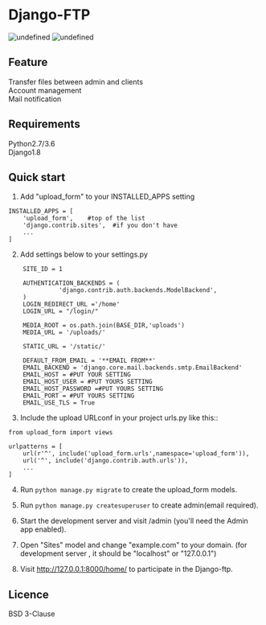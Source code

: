 # Django-FTP
<img alt="undefined" src="https://img.shields.io/pypi/l/django.svg">
<img alt="undefined" src="https://img.shields.io/badge/django-1.8-blue.svg">

Feature
-----------
Transfer files between admin and clients<br>
Account management <br>
Mail notification<br>

Requirements
-----------
Python2.7/3.6<br>
Django1.8

Quick start
-----------

1. Add "upload_form" to your INSTALLED_APPS setting
```
INSTALLED_APPS = [
    'upload_form',    #top of the list
    'django.contrib.sites',  #if you don't have
    ...
]
```
2. Add settings below to your settings.py
  
```
    SITE_ID = 1

    AUTHENTICATION_BACKENDS = (
              'django.contrib.auth.backends.ModelBackend',
    )
    LOGIN_REDIRECT_URL ='/home'
    LOGIN_URL = "/login/"

    MEDIA_ROOT = os.path.join(BASE_DIR,'uploads')
    MEDIA_URL = '/uploads/'  

    STATIC_URL = '/static/'  

    DEFAULT_FROM_EMAIL = '**EMAIL FROM**'
    EMAIL_BACKEND = 'django.core.mail.backends.smtp.EmailBackend'
    EMAIL_HOST = #PUT YOUR SETTING
    EMAIL_HOST_USER = #PUT YOURS SETTING
    EMAIL_HOST_PASSWORD =#PUT YOURS SETTING
    EMAIL_PORT = #PUT YOURS SETTING
    EMAIL_USE_TLS = True

``` 
3. Include the upload URLconf in your project urls.py like this::
```
from upload_form import views

urlpatterns = [
    url(r'^', include('upload_form.urls',namespace='upload_form')),
    url('^', include('django.contrib.auth.urls')),
    ...
]
```
4. Run `python manage.py migrate` to create the upload_form models.

5. Run `python manage.py createsuperuser` to create admin(email required).

6. Start the development server and visit /admin
   (you'll need the Admin app enabled).

7. Open "Sites" model and change "example.com" to your domain.
   (for development server , it should be "localhost" or "127.0.0.1")

8. Visit http://127.0.0.1:8000/home/ to participate in the Django-ftp.

## Licence
BSD 3-Clause
